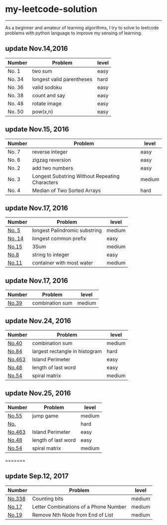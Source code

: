 # my-leetcode-solution
---
As a beginner and amateur of learning algorithms, I try to solve to leetcode problems with python language to improve my sensing of learning.

update Nov.14,2016
---
| Number | Problem  |level|
|--------|----------|-----|
|No. 1 | two sum | easy |
|No. 34| longest valid parentheses| hard|
|No. 36| valid sodoku| easy|
|No. 38| count and say| easy|
|No. 48| rotate image| easy|
|No. 50| pow(x,n)| easy|

update Nov.15, 2016
---
| Number | Problem  |level|
|--------|----------|-----|
|No. 7| reverse integer| easy | 
|No. 6|  zigzag reversion| easy  |  
|No. 2| add two numbers| easy  |
|No. 3| Longest Substring Without Repeating Characters| medium | 
|No. 4| Median of Two Sorted Arrays| hard | 

update Nov.17, 2016  
---
| Number | Problem  |level|
|--------|----------|-----|
|[No. 5](https://leetcode.com/problems/longest-palindromic-substring/)  |longest Palindromic substring |medium| 
|[No. 14](https://leetcode.com/problems/longest-common-prefix/) |longest common prefix |easy|
|[No.15](https://leetcode.com/problems/3sum/)| 3Sum |medium|
|[No.8](https://leetcode.com/problems/string-to-integer-atoi/)|string to integer|easy|
|[No.11](https://leetcode.com/problems/container-with-most-water/)|container with most water|medium

update Nov.17, 2016  
---
| Number | Problem  |level|
|--------|----------|-----|
|[No.39](https://leetcode.com/problems/combination-sum/)| combination sum | medium|

update Nov.24, 2016  
---
| Number | Problem  |level|
|--------|----------|-----|
|[No.40](https://leetcode.com/problems/combination-sum-ii/)| combination sum | medium|
|[No.84](https://leetcode.com/problems/largest-rectangle-in-histogram/)|largest rectangle in histogram|hard|
|[No.463](https://leetcode.com/problems/island-perimeter/)|Island Perimeter|easy|
|[No.48](https://leetcode.com/problems/length-of-last-word/)|length of last word|easy|
|[No.54](https://leetcode.com/problems/spiral-matrix/)|spiral matrix|medium|

update Nov.25, 2016  
---
| Number | Problem  |level|
|--------|----------|-----|
|[No.55](https://leetcode.com/problems/jump-game/)| jump game | medium|
|[No.](https://leetcode.com/problems/largest-rectangle-in-histogram/)||hard|
|[No.463](https://leetcode.com/problems/island-perimeter/)|Island Perimeter|easy|
|[No.48](https://leetcode.com/problems/length-of-last-word/)|length of last word|easy|
|[No.54](https://leetcode.com/problems/spiral-matrix/)|spiral matrix|medium|

=======

update Sep.12, 2017  
---
| Number | Problem  |level|
|--------|----------|-----|
|[No.338](https://leetcode.com/problems/counting-bits/description/)| Counting bits | medium|
|[No.17](https://leetcode.com/problems/letter-combinations-of-a-phone-number/)|Letter Combinations of a Phone Number|medium|
[No.19](https://leetcode.com/problems/remove-nth-node-from-end-of-list/description/)|Remove Nth Node from End of List|medium|


